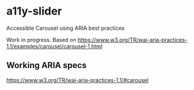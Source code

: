 # a11y-slider
Accessible Carousel using ARIA best practices

Work in progress. Based on https://www.w3.org/TR/wai-aria-practices-1.1/examples/carousel/carousel-1.html 

## Working ARIA specs
https://www.w3.org/TR/wai-aria-practices-1.1/#carousel
